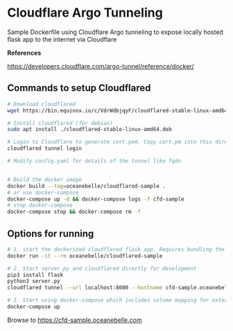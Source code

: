 
# Cloudflare Argo Tunneling
 
 Sample Dockerfile using Cloudflare Argo tunneling to expose locally hosted flask app to the internet via Cloudflare

**References**

https://developers.cloudflare.com/argo-tunnel/reference/docker/

## Commands to setup Cloudflared
```bash
# Download cloudflared
wget https://bin.equinox.io/c/VdrWdbjqyF/cloudflared-stable-linux-amd64.deb

# Install cloudflared (for debian)
sudo apt install ./cloudflared-stable-linux-amd64.deb 

# Login to Cloudflare to generate cert.pem. Copy cert.pm into this directory
cloudflared tunnel login

# Modify config.yaml for details of the tunnel like fqdn


# Build the docker image
docker build --tag=oceanebelle/cloudflared-sample .
# or use docker-compose
docker-compose up -d && docker-compose logs -f cfd-sample
# stop docker-compose
docker-compose stop && docker-compose rm -f
```

## Options for running
```bash
# 1. start the dockerized cloudflared flask app. Requires bundling the creds into image. not recommended.
docker run -it --rm oceanebelle/cloudflared-sample

# 2. Start server.py and cloudflared directly for development
pip3 install flask
python3 server.py
cloudflared tunnel --url localhost:8080 --hostname cfd-sample.oceanebelle.com

# 3. Start using docker-compose which includes volume mapping for external certifcate
docker-compose up

```
Browse to https://cfd-sample.oceanebelle.com

